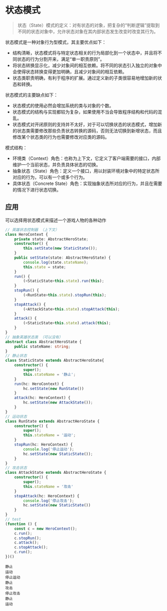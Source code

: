 # 状态模式


> 状态（State）模式的定义：对有状态的对象，把复杂的“判断逻辑”提取到不同的状态对象中，允许状态对象在其内部状态发生改变时改变其行为。

状态模式是一种对象行为型模式，其主要优点如下：
- 结构清晰，状态模式将与特定状态相关的行为局部化到一个状态中，并且将不同状态的行为分割开来，满足“单一职责原则”。
- 将状态转换显示化，减少对象间的相互依赖。将不同的状态引入独立的对象中会使得状态转换变得更加明确，且减少对象间的相互依赖。
- 状态类职责明确，有利于程序的扩展。通过定义新的子类很容易地增加新的状态和转换。

状态模式的主要缺点如下：
- 状态模式的使用必然会增加系统的类与对象的个数。
- 状态模式的结构与实现都较为复杂，如果使用不当会导致程序结构和代码的混乱。
- 状态模式对开闭原则的支持并不太好，对于可以切换状态的状态模式，增加新的状态类需要修改那些负责状态转换的源码，否则无法切换到新增状态，而且修改某个状态类的行为也需要修改对应类的源码。



模式结构：
- 环境类（Context）角色：也称为上下文，它定义了客户端需要的接口，内部维护一个当前状态，并负责具体状态的切换。
- 抽象状态（State）角色：定义一个接口，用以封装环境对象中的特定状态所对应的行为，可以有一个或多个行为。
- 具体状态（Concrete State）角色：实现抽象状态所对应的行为，并且在需要的情况下进行状态切换。



## 应用
可以选择用状态模式来描述一个游戏人物的各种动作

```ts
// 英雄状态控制器 （上下文）
class HeroContext {
    private state: AbstractHeroState;
    constructor() {
        this.setState(new StaticState());
    }
    public setState(state: AbstractHeroState) {
        console.log(state.stateName);
        this.state = state;
    }
    run() {
        (<StaticState>this.state).run(this);
    }
    stopRun() {
        (<RunState>this.state).stopRun(this);
    }
    stopAttack() {
        (<AttackState>this.state).stopAttack(this);
    }
    attack() {
        (<StaticState>this.state).attack(this);
    }
}
// 抽象英雄状态类 （可以没有）
abstract class AbstractHeroState {
    public stateName: string;
}
// 静止状态
class StaticState extends AbstractHeroState{
    constructor() {
        super();
        this.stateName = '静止';
    }
    run(hc: HeroContext) {
        hc.setState(new RunState())
    }
    attack(hc: HeroContext) {
        hc.setState(new AttackState());
    }
}
// 运动状态
class RunState extends AbstractHeroState {
    constructor() {
        super();
        this.stateName = '运动';
    }
    stopRun(hc: HeroContext) {
        console.log('停止运动');
        hc.setState(new StaticState());
    }
}
// 攻击状态
class AttackState extends AbstractHeroState {
    constructor() {
        super();
        this.stateName = '攻击'
    }
    stopAttack(hc: HeroContext) {
        console.log('停止攻击');
        hc.setState(new StaticState())
    }
}
// test
(function () {
    const c = new HeroContext();
    c.run();
    c.stopRun();
    c.attack();
    c.stopAttack();
    c.run();
})()
```

```输出
静止
运动
停止运动
静止
攻击
停止攻击
静止
运动
```